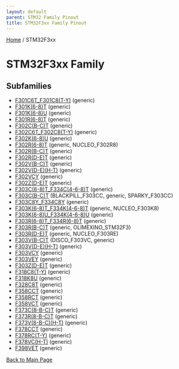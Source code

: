 ```yaml
---
layout: default
parent: STM32 Family Pinout
title: STM32F3xx Family Pinout
---
```


[Home](../index.md) / STM32F3xx

# STM32F3xx Family

## Subfamilies

- [F301C6T_F301C8(T-Y)](F301C6T_F301C8(T-Y)/pinout.md) (generic)
- [F301K(6-8)T](F301K(6-8)T/pinout.md) (generic)
- [F301K(6-8)U](F301K(6-8)U/pinout.md) (generic)
- [F301R(6-8)T](F301R(6-8)T/pinout.md) (generic)
- [F302C(B-C)T](F302C(B-C)T/pinout.md) (generic)
- [F302C6T_F302C8(T-Y)](F302C6T_F302C8(T-Y)/pinout.md) (generic)
- [F302K(6-8)U](F302K(6-8)U/pinout.md) (generic)
- [F302R(6-8)T](F302R(6-8)T/pinout.md) (generic, NUCLEO_F302R8)
- [F302R(B-C)T](F302R(B-C)T/pinout.md) (generic)
- [F302R(D-E)T](F302R(D-E)T/pinout.md) (generic)
- [F302V(B-C)T](F302V(B-C)T/pinout.md) (generic)
- [F302V(D-E)(H-T)](F302V(D-E)(H-T)/pinout.md) (generic)
- [F302VCY](F302VCY/pinout.md) (generic)
- [F302Z(D-E)T](F302Z(D-E)T/pinout.md) (generic)
- [F303C(6-8)T_F334C(4-6-8)T](F303C(6-8)T_F334C(4-6-8)T/pinout.md) (generic)
- [F303C(B-C)T](F303C(B-C)T/pinout.md) (BLACKPILL_F303CC, generic, SPARKY_F303CC)
- [F303C8Y_F334C8Y](F303C8Y_F334C8Y/pinout.md) (generic)
- [F303K(6-8)T_F334K(4-6-8)T](F303K(6-8)T_F334K(4-6-8)T/pinout.md) (generic, NUCLEO_F303K8)
- [F303K(6-8)U_F334K(4-6-8)U](F303K(6-8)U_F334K(4-6-8)U/pinout.md) (generic)
- [F303R(6-8)T_F334R(6-8)T](F303R(6-8)T_F334R(6-8)T/pinout.md) (generic)
- [F303R(B-C)T](F303R(B-C)T/pinout.md) (generic, OLIMEXINO_STM32F3)
- [F303R(D-E)T](F303R(D-E)T/pinout.md) (generic, NUCLEO_F303RE)
- [F303V(B-C)T](F303V(B-C)T/pinout.md) (DISCO_F303VC, generic)
- [F303V(D-E)(H-T)](F303V(D-E)(H-T)/pinout.md) (generic)
- [F303VCY](F303VCY/pinout.md) (generic)
- [F303VEY](F303VEY/pinout.md) (generic)
- [F303Z(D-E)T](F303Z(D-E)T/pinout.md) (generic)
- [F318C8(T-Y)](F318C8(T-Y)/pinout.md) (generic)
- [F318K8U](F318K8U/pinout.md) (generic)
- [F328C8T](F328C8T/pinout.md) (generic)
- [F358CCT](F358CCT/pinout.md) (generic)
- [F358RCT](F358RCT/pinout.md) (generic)
- [F358VCT](F358VCT/pinout.md) (generic)
- [F373C(8-B-C)T](F373C(8-B-C)T/pinout.md) (generic)
- [F373R(8-B-C)T](F373R(8-B-C)T/pinout.md) (generic)
- [F373V(8-B-C)(H-T)](F373V(8-B-C)(H-T)/pinout.md) (generic)
- [F378CCT](F378CCT/pinout.md) (generic)
- [F378RC(T-Y)](F378RC(T-Y)/pinout.md) (generic)
- [F378VC(H-T)](F378VC(H-T)/pinout.md) (generic)
- [F398VET](F398VET/pinout.md) (generic)


[Back to Main Page](../index.md)